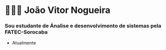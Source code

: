 # 👨🏻‍💻 João Vitor Nogueira 

### Sou estudante de Ánalise e desenvolvimento de sistemas pela FATEC-Sorocaba
- Atualmente 

